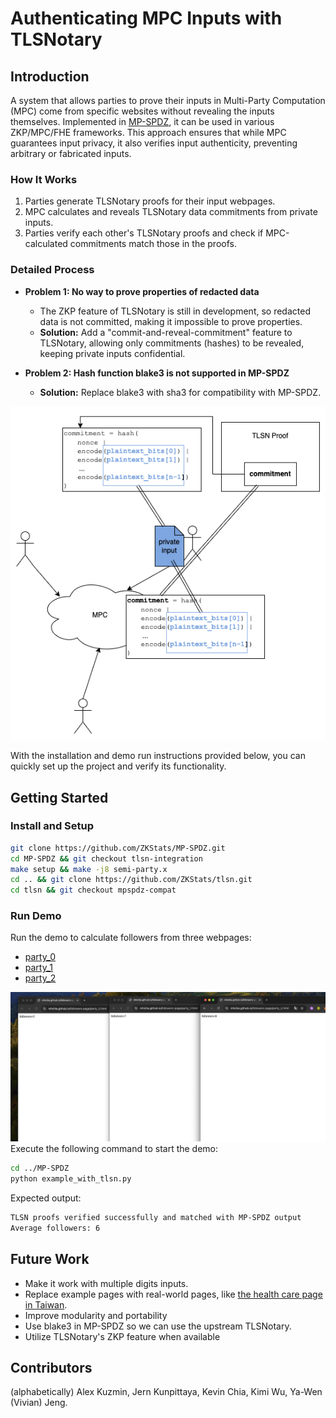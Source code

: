 # Authenticating MPC Inputs with TLSNotary

## Introduction
A system that allows parties to prove their inputs in Multi-Party Computation (MPC) come from specific websites without revealing the inputs themselves. Implemented in [MP-SPDZ](https://github.com/data61/MP-SPDZ), it can be used in various ZKP/MPC/FHE frameworks. This approach ensures that while MPC guarantees input privacy, it also verifies input authenticity, preventing arbitrary or fabricated inputs.

### How It Works
1. Parties generate TLSNotary proofs for their input webpages.
2. MPC calculates and reveals TLSNotary data commitments from private inputs.
3. Parties verify each other's TLSNotary proofs and check if MPC-calculated commitments match those in the proofs.

### Detailed Process
- **Problem 1: No way to prove properties of redacted data**
  - The ZKP feature of TLSNotary is still in development, so redacted data is not committed, making it impossible to prove properties.
  - **Solution:** Add a "commit-and-reveal-commitment" feature to TLSNotary, allowing only commitments (hashes) to be revealed, keeping private inputs confidential.

- **Problem 2: Hash function blake3 is not supported in MP-SPDZ**
  - **Solution:** Replace blake3 with sha3 for compatibility with MP-SPDZ.

![Detailed Process](./structure.png)

With the installation and demo run instructions provided below, you can quickly set up the project and verify its functionality.

## Getting Started

### Install and Setup
```bash
git clone https://github.com/ZKStats/MP-SPDZ.git
cd MP-SPDZ && git checkout tlsn-integration
make setup && make -j8 semi-party.x
cd .. && git clone https://github.com/ZKStats/tlsn.git
cd tlsn && git checkout mpspdz-compat
```

### Run Demo
Run the demo to calculate followers from three webpages:
- [party_0](https://mhchia.github.io/followers-page/party_0.html)
- [party_1](https://mhchia.github.io/followers-page/party_1.html)
- [party_2](https://mhchia.github.io/followers-page/party_2.html)

![Demo Overview](./demo-pages.png)
Execute the following command to start the demo:

```bash
cd ../MP-SPDZ
python example_with_tlsn.py
```

Expected output:
```bash
TLSN proofs verified successfully and matched with MP-SPDZ output
Average followers: 6
```

## Future Work
- Make it work with multiple digits inputs.
- Replace example pages with real-world pages, like [the health care page in Taiwan](https://github.com/ZKStats/tlsn/pull/4).
- Improve modularity and portability
- Use blake3 in MP-SPDZ so we can use the upstream TLSNotary.
- Utilize TLSNotary's ZKP feature when available

## Contributors
(alphabetically) Alex Kuzmin, Jern Kunpittaya, Kevin Chia, Kimi Wu, Ya-Wen (Vivian) Jeng.
